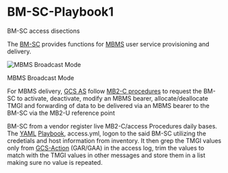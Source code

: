 # BM-SC-Playbook1
BM-SC access disections 

The [BM-SC](https://www.etsi.org/deliver/etsi_ts/123200_123299/123246/14.01.00_60/ts_123246v140100p.pdf) provides functions for [MBMS](https://www.etsi.org/deliver/etsi_ts/123200_123299/123246/14.01.00_60/ts_123246v140100p.pdf) user service provisioning and delivery.

![MBMS Broadcast Mode](https://user-images.githubusercontent.com/47313728/91259815-15467780-e724-11ea-865c-49985ab868fb.PNG)

MBMS Broadcast Mode

For MBMS delivery, [GCS AS](https://www.etsi.org/deliver/etsi_ts/123400_123499/123468/12.02.00_60/ts_123468v120200p.pdf) follow [MB2-C procedures](https://www.etsi.org/deliver/etsi_ts/123400_123499/123468/12.02.00_60/ts_123468v120200p.pdf) to request the BM-SC to activate, deactivate, modify an MBMS bearer, allocate/deallocate TMGI and forwarding of data to be delivered via an MBMS bearer to the BM-SC via the MB2-U reference point

BM-SC from a vendor register live MB2-C/access Procedures daily bases. The [YAML](https://docs.ansible.com/ansible/latest/reference_appendices/YAMLSyntax.html) [Playbook](https://docs.ansible.com/ansible/latest/user_guide/playbooks_intro.html), access.yml, logon to the said BM-SC utilizing the credetials and host information from inventory. It then grep the TMGI values only from [GCS-Action](https://www.etsi.org/deliver/etsi_ts/129400_129499/129468/13.00.00_60/ts_129468v130000p.pdf) (GAR/GAA) in the access log, trim the values to match with the TMGI values in other messages and store them in a list making sure no value is repeated. 
